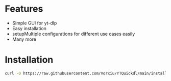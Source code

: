 # Features
- Simple GUI for yt-dlp 
- Easy installation
- setupMultiple configurations for different use cases easily 
- Many more

# Installation 

```bash
curl -O https://raw.githubusercontent.com/Vorxiu/YTQuickdl/main/installer.sh && chmod +x installer.sh  && ./installer.sh
